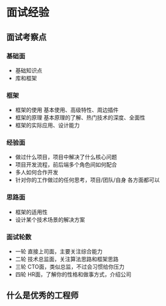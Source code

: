 # 面试经验



## 面试考察点

### 基础面

- 基础知识点
- 库和框架

### 框架

- 框架的使用  基本使用、高级特性、周边插件
- 框架的原理  基本原理的了解、热门技术的深度、全面性
- 框架的实际应用、设计能力



### 经验面

- 做过什么项目，项目中解决了什么核心问题
- 项目开发流程，前后端多个角色间如何配合
- 多人如何合作开发
- 针对你的工作做过的任何思考，项目/团队/自身 各方面都可以

### 思路面

- 框架的适用性
- 设计某个技术场景的解决方案

### 面试轮数

- 一轮 直接上司面，主要关注综合能力
- 二轮 技术总监面，关注算法思路和框架思路
- 三轮 CTO面，类似总监，不过会习惯给你压力
- 四轮 HR面，了解你的性格和做事方式，介绍公司



## 什么是优秀的工程师

